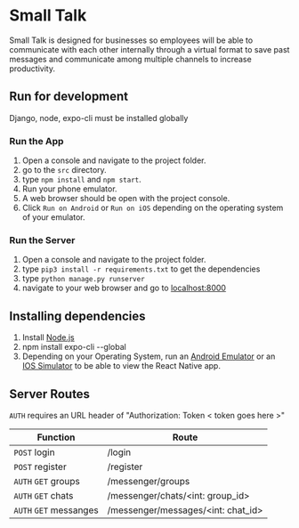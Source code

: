 # Small Talk

Small Talk is designed for businesses so employees will be able to communicate with each other internally through a virtual format to save past messages and communicate among multiple channels to increase productivity.

## Run for development

Django, node, expo-cli must be installed globally

### Run the App
1. Open a console and navigate to the project folder.
2. go to the `src` directory.
3. type `npm install` and `npm start`.
4. Run your phone emulator.
5. A web browser should be open with the project console.
6. Click `Run on Android` or `Run on iOS` depending on the operating system of your emulator.

### Run the Server
1. Open a console and navigate to the project folder.
2. type `pip3 install -r requirements.txt` to get the dependencies
3. type `python manage.py runserver`
4. navigate to your web browser and go to [localhost:8000](http://localhost:8000/)

## Installing dependencies

1. Install [Node.js](https://nodejs.org/en/download/)
2. npm install expo-cli --global
3. Depending on your Operating System, run an [Android Emulator](https://docs.expo.io/workflow/android-studio-emulator/) or an [IOS Simulator](https://docs.expo.io/workflow/ios-simulator/) to be able to view the React Native app.

## Server Routes

`AUTH` requires an URL header of "Authorization: Token < token goes here >"

| Function | Route |
| ------ | ------  |
| `POST` login | /login |
| `POST` register | /register |
| `AUTH` `GET` groups | /messenger/groups |
| `AUTH` `GET` chats | /messenger/chats/<int: group_id> |
| `AUTH` `GET` messanges | /messenger/messages/<int: chat_id> |
